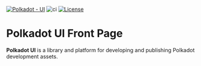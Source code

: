 [![Polkadot - UI](https://img.shields.io/badge/Polkadot-Assets-E6007A?logo=polkadot&logoColor=E6007A)]([https://github.com/polkadot-ui/frontpage]) ![ci](https://github.com/polkadot-ui/frontpage/actions/workflows/main.yml/badge.svg) [![License](https://img.shields.io/badge/License-GPL_3.0_only-blue.svg)](https://opensource.org/license/gpl-3-0/)

# Polkadot UI Front Page

<b>Polkadot UI</b> is a library and platform for developing and publishing Polkadot development assets.

